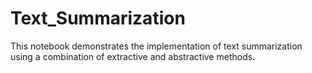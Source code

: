 # Text_Summarization
This notebook demonstrates the implementation of text summarization using a combination of extractive and abstractive methods.

